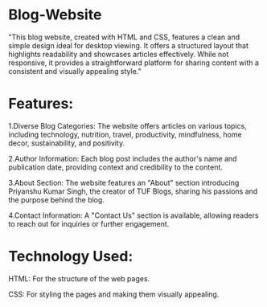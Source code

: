 # Blog-Website
"This blog website, created with HTML and CSS, features a clean and simple design ideal for desktop viewing. It offers a structured layout that highlights readability and showcases articles effectively. While not responsive, it provides a straightforward platform for sharing content with a consistent and visually appealing style."

# Features:

1.Diverse Blog Categories: The website offers articles on various topics, including technology, nutrition, travel, productivity, mindfulness, home decor, sustainability, and positivity. 

2.Author Information: Each blog post includes the author's name and publication date, providing context and credibility to the content.

3.About Section: The website features an "About" section introducing Priyanshu Kumar Singh, the creator of TUF Blogs, sharing his passions and the purpose behind the blog.

4.Contact Information: A "Contact Us" section is available, allowing readers to reach out for inquiries or further engagement.

# Technology Used:

HTML: For the structure of the web pages.

CSS: For styling the pages and making them visually appealing.


